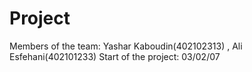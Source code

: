 # Project
Members of the team: Yashar Kaboudin(402102313) , Ali Esfehani(402101233)
Start of the project: 03/02/07
